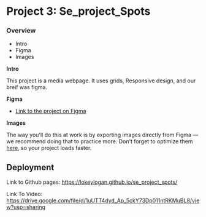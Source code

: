 # Project 3: Se_project_Spots

### Overview

- Intro
- Figma
- Images

**Intro**

This project is a media webpage. It uses grids, Responsive design, and our breif was figma.

**Figma**

- [Link to the project on Figma](https://www.figma.com/file/BBNm2bC3lj8QQMHlnqRsga/Sprint-3-Project-%E2%80%94-Spots?type=design&node-id=2%3A60&mode=design&t=afgNFybdorZO6cQo-1)

**Images**

The way you'll do this at work is by exporting images directly from Figma — we recommend doing that to practice more. Don't forget to optimize them [here](https://tinypng.com/), so your project loads faster.

## Deployment

Link to Github pages: https://lokeylogan.github.io/se_project_spots/

Link To Video: https://drive.google.com/file/d/1uUTT4dyd_Ap_5ckY73Dp011ntRKMuBL8/view?usp=sharing
